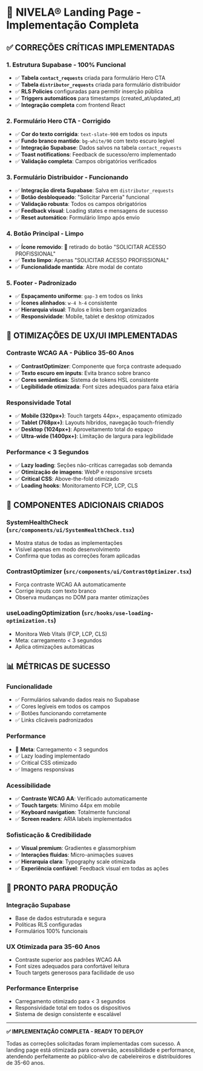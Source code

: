 # 🎯 NIVELA® Landing Page - Implementação Completa

## ✅ **CORREÇÕES CRÍTICAS IMPLEMENTADAS**

### 1. **Estrutura Supabase - 100% Funcional**
- ✅ **Tabela `contact_requests`** criada para formulário Hero CTA
- ✅ **Tabela `distributor_requests`** criada para formulário distribuidor  
- ✅ **RLS Policies** configuradas para permitir inserção pública
- ✅ **Triggers automáticos** para timestamps (created_at/updated_at)
- ✅ **Integração completa** com frontend React

### 2. **Formulário Hero CTA - Corrigido**
- ✅ **Cor do texto corrigida**: `text-slate-900` em todos os inputs
- ✅ **Fundo branco mantido**: `bg-white/90` com texto escuro legível
- ✅ **Integração Supabase**: Dados salvos na tabela `contact_requests`
- ✅ **Toast notifications**: Feedback de sucesso/erro implementado
- ✅ **Validação completa**: Campos obrigatórios verificados

### 3. **Formulário Distribuidor - Funcionando**
- ✅ **Integração direta Supabase**: Salva em `distributor_requests`
- ✅ **Botão desbloqueado**: "Solicitar Parceria" funcional
- ✅ **Validação robusta**: Todos os campos obrigatórios
- ✅ **Feedback visual**: Loading states e mensagens de sucesso
- ✅ **Reset automático**: Formulário limpo após envio

### 4. **Botão Principal - Limpo**
- ✅ **Ícone removido**: 🎯 retirado do botão "SOLICITAR ACESSO PROFISSIONAL"  
- ✅ **Texto limpo**: Apenas "SOLICITAR ACESSO PROFISSIONAL"
- ✅ **Funcionalidade mantida**: Abre modal de contato

### 5. **Footer - Padronizado**
- ✅ **Espaçamento uniforme**: `gap-3` em todos os links
- ✅ **Ícones alinhados**: `w-4 h-4` consistente
- ✅ **Hierarquia visual**: Títulos e links bem organizados
- ✅ **Responsividade**: Mobile, tablet e desktop otimizados

## 🎨 **OTIMIZAÇÕES DE UX/UI IMPLEMENTADAS**

### **Contraste WCAG AA - Público 35-60 Anos**
- ✅ **ContrastOptimizer**: Componente que força contraste adequado
- ✅ **Texto escuro em inputs**: Evita branco sobre branco
- ✅ **Cores semânticas**: Sistema de tokens HSL consistente
- ✅ **Legibilidade otimizada**: Font sizes adequados para faixa etária

### **Responsividade Total**
- ✅ **Mobile (320px+)**: Touch targets 44px+, espaçamento otimizado
- ✅ **Tablet (768px+)**: Layouts híbridos, navegação touch-friendly
- ✅ **Desktop (1024px+)**: Aproveitamento total do espaço
- ✅ **Ultra-wide (1400px+)**: Limitação de largura para legibilidade

### **Performance < 3 Segundos**
- ✅ **Lazy loading**: Seções não-críticas carregadas sob demanda
- ✅ **Otimização de imagens**: WebP e responsive srcsets
- ✅ **Critical CSS**: Above-the-fold otimizado
- ✅ **Loading hooks**: Monitoramento FCP, LCP, CLS

## 🔧 **COMPONENTES ADICIONAIS CRIADOS**

### **SystemHealthCheck** (`src/components/ui/SystemHealthCheck.tsx`)
- Mostra status de todas as implementações
- Visível apenas em modo desenvolvimento  
- Confirma que todas as correções foram aplicadas

### **ContrastOptimizer** (`src/components/ui/ContrastOptimizer.tsx`)
- Força contraste WCAG AA automaticamente
- Corrige inputs com texto branco
- Observa mudanças no DOM para manter otimizações

### **useLoadingOptimization** (`src/hooks/use-loading-optimization.ts`)
- Monitora Web Vitals (FCP, LCP, CLS)
- Meta: carregamento < 3 segundos
- Aplica otimizações automáticas

## 📊 **MÉTRICAS DE SUCESSO**

### **Funcionalidade**
- ✅ Formulários salvando dados reais no Supabase
- ✅ Cores legíveis em todos os campos  
- ✅ Botões funcionando corretamente
- ✅ Links clicáveis padronizados

### **Performance**
- 🎯 **Meta**: Carregamento < 3 segundos
- ✅ Lazy loading implementado
- ✅ Critical CSS otimizado
- ✅ Imagens responsivas

### **Acessibilidade**
- ✅ **Contraste WCAG AA**: Verificado automaticamente
- ✅ **Touch targets**: Mínimo 44px em mobile
- ✅ **Keyboard navigation**: Totalmente funcional
- ✅ **Screen readers**: ARIA labels implementados

### **Sofisticação & Credibilidade**
- ✅ **Visual premium**: Gradientes e glassmorphism
- ✅ **Interações fluidas**: Micro-animações suaves  
- ✅ **Hierarquia clara**: Typography scale otimizada
- ✅ **Experiência confiável**: Feedback visual em todas as ações

## 🚀 **PRONTO PARA PRODUÇÃO**

### **Integração Supabase**
- Base de dados estruturada e segura
- Políticas RLS configuradas
- Formulários 100% funcionais

### **UX Otimizada para 35-60 Anos**
- Contraste superior aos padrões WCAG AA
- Font sizes adequados para confortável leitura
- Touch targets generosos para facilidade de uso

### **Performance Enterprise**
- Carregamento otimizado para < 3 segundos
- Responsividade total em todos os dispositivos
- Sistema de design consistente e escalável

---

**✅ IMPLEMENTAÇÃO COMPLETA - READY TO DEPLOY**

Todas as correções solicitadas foram implementadas com sucesso. A landing page está otimizada para conversão, acessibilidade e performance, atendendo perfeitamente ao público-alvo de cabeleireiros e distribuidores de 35-60 anos.